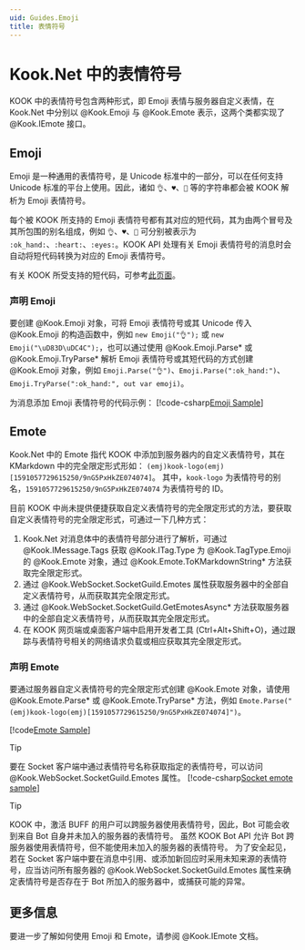 ```yaml
---
uid: Guides.Emoji
title: 表情符号
---
```


# Kook.Net 中的表情符号

KOOK 中的表情符号包含两种形式，即 Emoji 表情与服务器自定义表情，在 Kook.Net
中分别以 @Kook.Emoji 与 @Kook.Emote 表示，这两个类都实现了 @Kook.IEmote 接口。

## Emoji

Emoji 是一种通用的表情符号，是 Unicode 标准中的一部分，可以在任何支持 Unicode
标准的平台上使用。因此，诸如 `👌`、`♥`、`👀` 等的字符串都会被 KOOK 解析为 Emoji
表情符号。

每个被 KOOK 所支持的 Emoji 表情符号都有其对应的短代码，其为由两个冒号及其所包围的别名组成，例如
`👌`、`♥`、`👀` 可分别被表示为 `:ok_hand:`、`:heart:`、`:eyes:`。KOOK API 处理有关
Emoji 表情符号的消息时会自动将短代码转换为对应的 Emoji 表情符号。

有关 KOOK 所受支持的短代码，可参考[此页面](xref:Guides.Emoji.EmojiList)。

### 声明 Emoji

要创建 @Kook.Emoji 对象，可将 Emoji 表情符号或其 Unicode 传入 @Kook.Emoji 的构造函数中，例如
`new Emoji("👌");` 或 `new Emoji("\uD83D\uDC4C");`，也可以通过使用 @Kook.Emoji.Parse* 或
@Kook.Emoji.TryParse* 解析 Emoji 表情符号或其短代码的方式创建 @Kook.Emoji 对象，例如
`Emoji.Parse("👌")`、`Emoji.Parse(":ok_hand:")`、`Emoji.TryParse(":ok_hand:", out var emoji)`。

为消息添加 Emoji 表情符号的代码示例：
[!code-csharp[Emoji Sample](samples/emoji-sample.cs)]

## Emote

Kook.Net 中的 Emote 指代 KOOK 中添加到服务器内的自定义表情符号，其在 KMarkdown 中的完全限定形式形如：
`(emj)kook-logo(emj)[1591057729615250/9nG5PxHkZE074074]`。
其中，`kook-logo` 为表情符号的别名，`1591057729615250/9nG5PxHkZE074074` 为表情符号的 ID。

目前 KOOK 中尚未提供便捷获取自定义表情符号的完全限定形式的方法，要获取自定义表情符号的完全限定形式，可通过一下几种方式：

1. Kook.Net 对消息体中的表情符号部分进行了解析，可通过 @Kook.IMessage.Tags 获取 @Kook.ITag.Type 为
@Kook.TagType.Emoji 的 @Kook.Emote 对象，通过 @Kook.Emote.ToKMarkdownString* 方法获取完全限定形式。
2. 通过 @Kook.WebSocket.SocketGuild.Emotes 属性获取服务器中的全部自定义表情符号，从而获取其完全限定形式。
3. 通过 @Kook.WebSocket.SocketGuild.GetEmotesAsync* 方法获取服务器中的全部自定义表情符号，从而获取其完全限定形式。
4. 在 KOOK 网页端或桌面客户端中启用开发者工具 (Ctrl+Alt+Shift+O)，通过跟踪与表情符号相关的网络请求负载或相应获取其完全限定形式。

### 声明 Emote

要通过服务器自定义表情符号的完全限定形式创建 @Kook.Emote 对象，请使用 @Kook.Emote.Parse* 或
@Kook.Emote.TryParse* 方法，例如 `Emote.Parse("(emj)kook-logo(emj)[1591057729615250/9nG5PxHkZE074074]")`。

[!code[Emote Sample](samples/emote-sample.cs)]

> [!TIP]
> 要在 Socket 客户端中通过表情符号名称获取指定的表情符号，可以访问 @Kook.WebSocket.SocketGuild.Emotes 属性。
> [!code-csharp[Socket emote sample](samples/socket-emote-sample.cs)]

> [!TIP]
> KOOK 中，激活 BUFF 的用户可以跨服务器使用表情符号，因此，Bot 可能会收到来自 Bot 自身并未加入的服务器的表情符号。
> 虽然 KOOK Bot API 允许 Bot 跨服务器使用表情符号，但不能使用未加入的服务器的表情符号。
> 为了安全起见，若在 Socket 客户端中要在消息中引用、或添加新回应时采用未知来源的表情符号，应当访问所有服务器的
> @Kook.WebSocket.SocketGuild.Emotes 属性来确定表情符号是否存在于 Bot 所加入的服务器中，或捕获可能的异常。

## 更多信息

要进一步了解如何使用 Emoji 和 Emote，请参阅 @Kook.IEmote 文档。